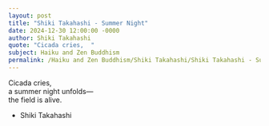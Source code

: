 ```yaml
---
layout: post
title: "Shiki Takahashi - Summer Night"
date: 2024-12-30 12:00:00 -0000
author: Shiki Takahashi
quote: "Cicada cries,  "
subject: Haiku and Zen Buddhism
permalink: /Haiku and Zen Buddhism/Shiki Takahashi/Shiki Takahashi - Summer Night
---
```


Cicada cries,  
a summer night unfolds—  
the field is alive.

- Shiki Takahashi
